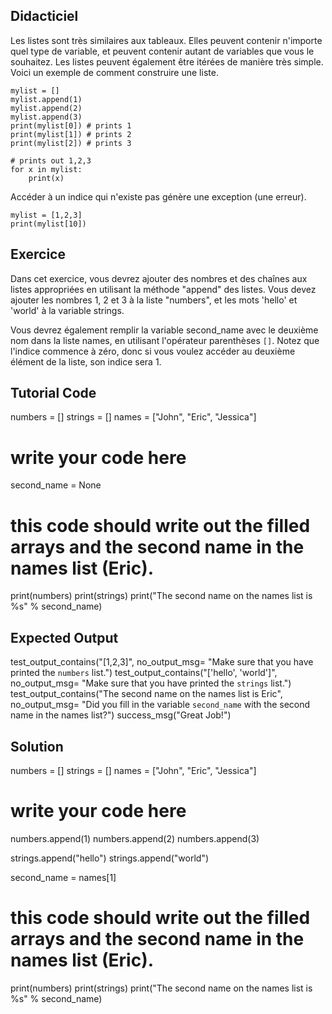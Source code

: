 Didacticiel
--------

Les listes sont très similaires aux tableaux. Elles peuvent contenir n'importe quel type de variable, et peuvent contenir autant de variables que vous le souhaitez. Les listes peuvent également être itérées de manière très simple. Voici un exemple de comment construire une liste.

    mylist = []
    mylist.append(1)
    mylist.append(2)
    mylist.append(3)
    print(mylist[0]) # prints 1
    print(mylist[1]) # prints 2
    print(mylist[2]) # prints 3

    # prints out 1,2,3
    for x in mylist:
        print(x)

Accéder à un indice qui n'existe pas génère une exception (une erreur).

    mylist = [1,2,3]
    print(mylist[10])

Exercice
--------

Dans cet exercice, vous devrez ajouter des nombres et des chaînes aux listes appropriées en utilisant la méthode "append" des listes. Vous devez ajouter les nombres 1, 2 et 3 à la liste "numbers", et les mots 'hello' et 'world' à la variable strings.

Vous devrez également remplir la variable second_name avec le deuxième nom dans la liste names, en utilisant l'opérateur parenthèses `[]`. Notez que l'indice commence à zéro, donc si vous voulez accéder au deuxième élément de la liste, son indice sera 1.

Tutorial Code
-------------
numbers = []
strings = []
names = ["John", "Eric", "Jessica"]

# write your code here
second_name = None


# this code should write out the filled arrays and the second name in the names list (Eric).
print(numbers)
print(strings)
print("The second name on the names list is %s" % second_name)

Expected Output
---------------

test_output_contains("[1,2,3]", no_output_msg= "Make sure that you have printed the `numbers` list.")
test_output_contains("['hello', 'world']", no_output_msg= "Make sure that you have printed the `strings` list.")
test_output_contains("The second name on the names list is Eric", no_output_msg= "Did you fill in the variable `second_name` with the second name in the names list?")
success_msg("Great Job!")

Solution
--------

numbers = []
strings = []
names = ["John", "Eric", "Jessica"]

# write your code here
numbers.append(1)
numbers.append(2)
numbers.append(3)

strings.append("hello")
strings.append("world")

second_name = names[1]

# this code should write out the filled arrays and the second name in the names list (Eric).
print(numbers)
print(strings)
print("The second name on the names list is %s" % second_name)